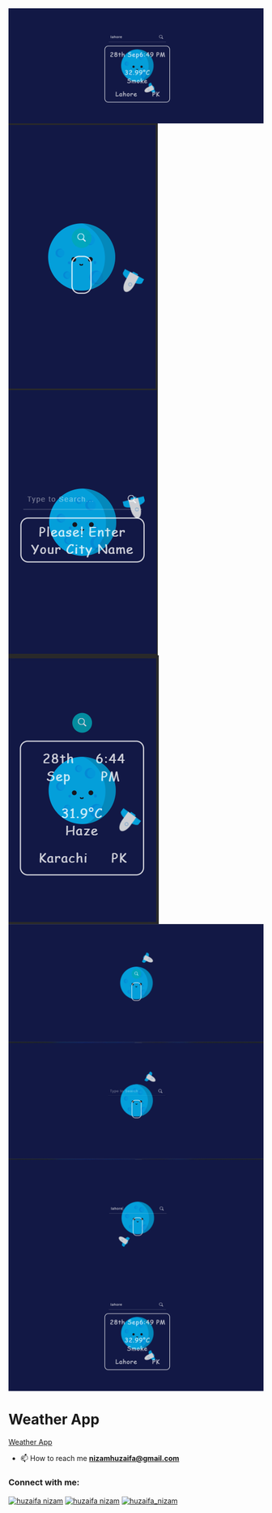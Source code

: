 <img src="./img/7.web.png" alt="GitHUB" align="center" >
<img src="./img/1.mobile.png" alt="GitHUB" align="center" >
<img src="./img/2.mobilew.png" alt="GitHUB" align="center" >
<img src="./img/3.mobile.png" alt="GitHUB" align="center" >
<img src="./img/4.web.png" alt="GitHUB" align="center" >
<img src="./img/5.wec.png" alt="GitHUB" align="center" >
<img src="./img/6.web.png" alt="GitHUB" align="center" >
<img src="./img/7.web.png" alt="GitHUB" align="center" >



# Weather App

<a href="https://huzaifanizam.github.io/BMI-CalculaterwithInputandOutput/" target="blank">Weather App</a>

- 📫 How to reach me **nizamhuzaifa@gmail.com**


<h3 align="left">Connect with me:</h3>
<p align="left">
<a href="https://linkedin.com/in/huzaifa nizam" target="blank"><img align="center" src="https://raw.githubusercontent.com/rahuldkjain/github-profile-readme-generator/master/src/images/icons/Social/linked-in-alt.svg" alt="huzaifa nizam" height="30" width="40" /></a>
<a href="https://fb.com/huzaifa nizam" target="blank"><img align="center" src="https://raw.githubusercontent.com/rahuldkjain/github-profile-readme-generator/master/src/images/icons/Social/facebook.svg" alt="huzaifa nizam" height="30" width="40" /></a>
<a href="https://instagram.com/huzaifa_nizam" target="blank"><img align="center" src="https://raw.githubusercontent.com/rahuldkjain/github-profile-readme-generator/master/src/images/icons/Social/instagram.svg" alt="huzaifa_nizam" height="30" width="40" /></a>
</p>

